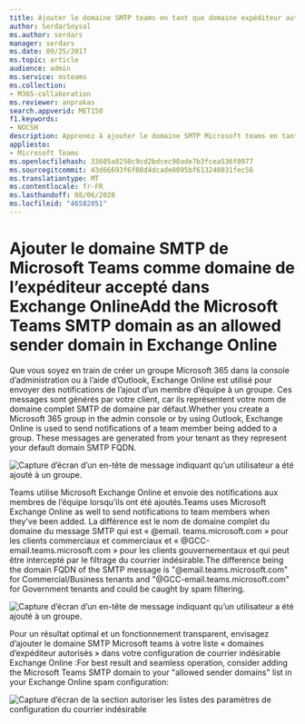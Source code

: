 ```yaml
---
title: Ajouter le domaine SMTP teams en tant que domaine expéditeur autorisé dans Exchange Online
author: SerdarSoysal
ms.author: serdars
manager: serdars
ms.date: 09/25/2017
ms.topic: article
audience: admin
ms.service: msteams
ms.collection:
- M365-collaboration
ms.reviewer: anprakas
search.appverid: MET150
f1.keywords:
- NOCSH
description: Apprenez à ajouter le domaine SMTP Microsoft teams en tant que domaine d’expéditeur autorisé dans Exchange Online pour envoyer des notifications aux membres de l’équipe.
appliesto:
- Microsoft Teams
ms.openlocfilehash: 33605a8250c9cd2bdcec90ade7b3fcea536f8977
ms.sourcegitcommit: 43d66693f6f08d4dcade0095bf613240031fec56
ms.translationtype: MT
ms.contentlocale: fr-FR
ms.lasthandoff: 08/06/2020
ms.locfileid: "46582051"
---
```

<a name="add-the-microsoft-teams-smtp-domain-as-an-allowed-sender-domain-in-exchange-online"></a><span data-ttu-id="4df26-103">Ajouter le domaine SMTP de Microsoft Teams comme domaine de l’expéditeur accepté dans Exchange Online</span><span class="sxs-lookup"><span data-stu-id="4df26-103">Add the Microsoft Teams SMTP domain as an allowed sender domain in Exchange Online</span></span> 
=============================================================================

<span data-ttu-id="4df26-p101">Que vous soyez en train de créer un groupe Microsoft 365 dans la console d’administration ou à l’aide d’Outlook, Exchange Online est utilisé pour envoyer des notifications de l’ajout d’un membre d’équipe à un groupe. Ces messages sont générés par votre client, car ils représentent votre nom de domaine complet SMTP de domaine par défaut.</span><span class="sxs-lookup"><span data-stu-id="4df26-p101">Whether you create a Microsoft 365 group in the admin console or by using Outlook, Exchange Online is used to send notifications of a team member being added to a group. These messages are generated from your tenant as they represent your default domain SMTP FQDN.</span></span>

![Capture d’écran d’un en-tête de message indiquant qu’un utilisateur a été ajouté à un groupe.](media/Add_the_Microsoft_Teams_SMTP_domain_as_an_accepted_domain_in_Exchange_Online_image1.jpg)

<span data-ttu-id="4df26-107">Teams utilise Microsoft Exchange Online et envoie des notifications aux membres de l’équipe lorsqu’ils ont été ajoutés.</span><span class="sxs-lookup"><span data-stu-id="4df26-107">Teams uses Microsoft Exchange Online as well to send notifications to team members when they've been added.</span></span> <span data-ttu-id="4df26-108">La différence est le nom de domaine complet du domaine du message SMTP qui est « @email. teams.microsoft.com » pour les clients commerciaux et commerciaux et « @GCC-email.teams.microsoft.com » pour les clients gouvernementaux et qui peut être intercepté par le filtrage du courrier indésirable.</span><span class="sxs-lookup"><span data-stu-id="4df26-108">The difference being the domain FQDN of the SMTP message is "@email.teams.microsoft.com" for Commercial/Business tenants and "@GCC-email.teams.microsoft.com" for Government tenants and could be caught by spam filtering.</span></span>

![Capture d’écran d’un en-tête de message indiquant qu’un utilisateur a été ajouté à un groupe.](media/Add_the_Microsoft_Teams_SMTP_domain_as_an_accepted_domain_in_Exchange_Online_image2.jpg)

<span data-ttu-id="4df26-110">Pour un résultat optimal et un fonctionnement transparent, envisagez d’ajouter le domaine SMTP Microsoft teams à votre liste « domaines d’expéditeur autorisés » dans votre configuration de courrier indésirable Exchange Online :</span><span class="sxs-lookup"><span data-stu-id="4df26-110">For best result and seamless operation, consider adding the Microsoft Teams SMTP domain to your "allowed sender domains" list in your Exchange Online spam configuration:</span></span>

![Capture d’écran de la section autoriser les listes des paramètres de configuration du courrier indésirable](media/Add_the_Microsoft_Teams_SMTP_domain_as_an_accepted_domain_in_Exchange_Online_image3.png)
